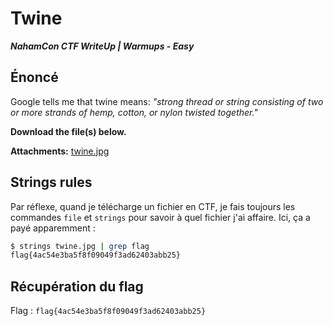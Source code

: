 # Twine

***NahamCon CTF WriteUp | Warmups - Easy***

## Énoncé

Google tells me that twine means: _"strong thread or string consisting of two or more strands of hemp, cotton, or nylon twisted together."_


**Download the file(s) below.**

**Attachments:** [twine.jpg](./twine.jpg)

## Strings rules

Par réflexe, quand je télécharge un fichier en CTF, je fais toujours les commandes `file` et `strings` pour savoir à quel fichier j'ai affaire. Ici, ça a payé apparemment :

```bash
$ strings twine.jpg | grep flag
flag{4ac54e3ba5f8f09049f3ad62403abb25}
```

## Récupération du flag
 
Flag : `flag{4ac54e3ba5f8f09049f3ad62403abb25}`


